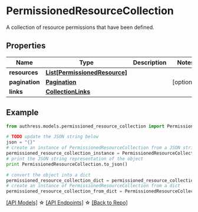 # PermissionedResourceCollection

A collection of resource permissions that have been defined.

## Properties
Name | Type | Description | Notes
------------ | ------------- | ------------- | -------------
**resources** | [**List[PermissionedResource]**](PermissionedResource.md) |  | 
**pagination** | [**Pagination**](Pagination.md) |  | [optional] 
**links** | [**CollectionLinks**](CollectionLinks.md) |  | 

## Example

```python
from authress.models.permissioned_resource_collection import PermissionedResourceCollection

# TODO update the JSON string below
json = "{}"
# create an instance of PermissionedResourceCollection from a JSON string
permissioned_resource_collection_instance = PermissionedResourceCollection.from_json(json)
# print the JSON string representation of the object
print PermissionedResourceCollection.to_json()

# convert the object into a dict
permissioned_resource_collection_dict = permissioned_resource_collection_instance.to_dict()
# create an instance of PermissionedResourceCollection from a dict
permissioned_resource_collection_from_dict = PermissionedResourceCollection.from_dict(permissioned_resource_collection_dict)
```
[[API Models]](./README.md#documentation-for-models) ☆ [[API Endpoints]](./README.md#documentation-for-api-endpoints) ☆ [[Back to Repo]](../README.md)


